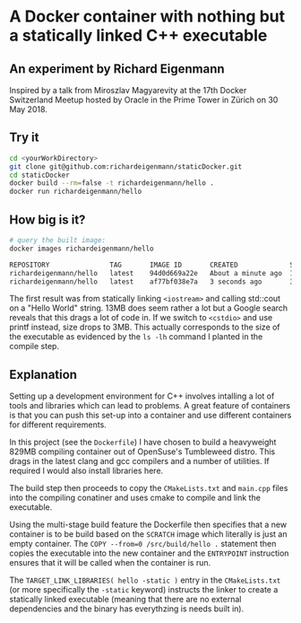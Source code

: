 # A Docker container with nothing but a statically linked C++ executable

## An experiment by Richard Eigenmann

Inspired by a talk from Miroszlav Magyarevity at the 17th Docker Switzerland Meetup hosted by Oracle in the Prime Tower in Z&uuml;rich on 30 May 2018.

## Try it

```bash
cd <yourWorkDirectory>
git clone git@github.com:richardeigenmann/staticDocker.git
cd staticDocker
docker build --rm=false -t richardeigenmann/hello .
docker run richardeigenmann/hello
```

## How big is it?

```bash
# query the built image:
docker images richardeigenmann/hello
```

```bash
REPOSITORY               TAG       IMAGE ID       CREATED             SIZE
richardeigenmann/hello   latest    94d0d669a22e   About a minute ago  13.2MB
richardeigenmann/hello   latest    af77bf038e7a   3 seconds ago       3.23MB
```

The first result was from statically linking `<iostream>` and calling std::cout on a "Hello World" string. 13MB does seem rather a lot but a Google search reveals that this drags a lot of code in. If we switch to `<cstdio>` and use printf instead, size drops to 3MB. This actually corresponds to the size of the executable as evidenced by the `ls -lh` command I planted in the compile step.

## Explanation

Setting up a development environment for C++ involves intalling a lot of tools and libraries which can lead to problems. A great feature of containers is that you can push this set-up into a container and use different containers for different requirements.

In this project (see the `Dockerfile`) I have chosen to build a heavyweight 829MB compiling container out of OpenSuse's Tumbleweed distro. This drags in the latest clang and gcc compilers and a number of utilities. If required I would also install libraries here.

The build step then proceeds to copy the `CMakeLists.txt` and `main.cpp` files into the compiling conatiner and uses cmake to compile and link the executable.

Using the multi-stage build feature the Dockerfile then specifies that a new container is to be build based on the `SCRATCH` image which literally is just an empty container. The `COPY --from=0 /src/build/hello .` statement then copies the executable into the new container and the `ENTRYPOINT` instruction ensures that it will be called when the container is run.

The `TARGET_LINK_LIBRARIES( hello -static )` entry in the `CMakeLists.txt` (or more specifically the `-static` keyword) instructs the linker to create a statically linked executable (meaning that there are no external dependencies and the binary has everythzing is needs built in).
